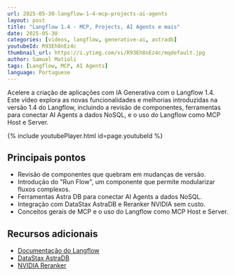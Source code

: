 ```yaml
---
url: 2025-05-30-langflow-1-4-mcp-projects-ai-agents
layout: post
title: "Langflow 1.4 - MCP, Projects, AI Agents e mais"
date: 2025-05-30
categories: [videos, langflow, generative-ai, astradb]
youtubeId: R93Eh8nEz4c
thumbnail_url: https://i.ytimg.com/vi/R93Eh8nEz4c/mqdefault.jpg
author: Samuel Matioli
tags: [Langflow, MCP, AI Agents]
language: Portuguese
---
```


Acelere a criação de aplicações com IA Generativa com o Langflow 1.4. Este vídeo explora as novas funcionalidades e melhorias introduzidas na versão 1.4 do Langflow, incluindo a revisão de componentes, ferramentas para conectar AI Agents a dados NoSQL, e o uso do Langflow como MCP Host e Server.

{% include youtubePlayer.html id=page.youtubeId  %}

## Principais pontos

- Revisão de componentes que quebram em mudanças de versão.
- Introdução do "Run Flow", um componente que permite modularizar fluxos complexos.
- Ferramentas Astra DB para conectar AI Agents a dados NoSQL.
- Integração com DataStax AstraDB e Reranker NVIDIA sem custo.
- Conceitos gerais de MCP e o uso do Langflow como MCP Host e Server.

## Recursos adicionais

- [Documentação do Langflow](https://langflow.com/docs)
- [DataStax AstraDB](https://www.datastax.com/products/datastax-astra)
- [NVIDIA Reranker](https://developer.nvidia.com/)
